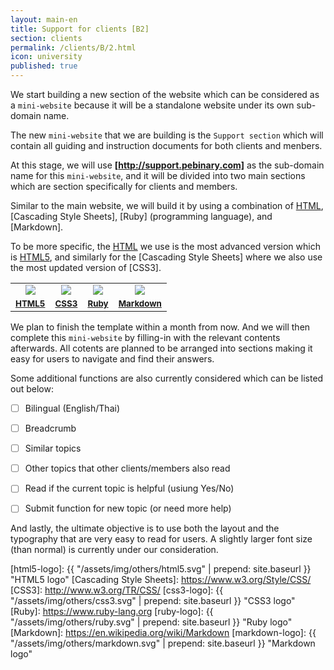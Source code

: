 ```yaml
---
layout: main-en
title: Support for clients [B2]
section: clients
permalink: /clients/B/2.html
icon: university
published: true
---
```


We start building a new section of the website which can be considered as a `mini-website` because it will be a standalone website under its own sub-domain name.

The new `mini-website` that we are building is the `Support section` which will contain all guiding and instruction documents for both clients and menbers.

At this stage, we will use __[http://support.pebinary.com]__ as the sub-domain name for this `mini-website`, and it will be divided into two main sections which are section specifically for clients and members.

Similar to the main website, we will build it by using a combination of [HTML], [Cascading Style Sheets], [Ruby] (programming language), and [Markdown].

To be more specific, the [HTML] we use is the most advanced version which is [HTML5], and similarly for the [Cascading Style Sheets] where we also use the most updated version of [CSS3].

<table class="table table-striped" width="80%" border="0">
  <tr>
    <td align="center"><img src="{{ "/assets/img/others/html5.svg" | prepend: site.baseurl }}" class="img-thumbnail"></td>
    <td align="center"><img src="{{ "/assets/img/others/css3.svg" | prepend: site.baseurl }}" class="img-thumbnail"></td>
    <td align="center"><img src="{{ "/assets/img/others/ruby.svg" | prepend: site.baseurl }}" class="img-thumbnail"></td>
    <td align="center"><img src="{{ "/assets/img/others/markdown.svg" | prepend: site.baseurl }}" class="img-thumbnail"></td>
  </tr>
  <tr>
    <td align="center"><small><a href="http://www.w3.org/TR/html5/"><strong>HTML5</strong></a></small></td>
    <td align="center"><small><a href="http://www.w3.org/TR/CSS/"><strong>CSS3</strong></a></small></td>
    <td align="center"><small><a href="https://www.ruby-lang.org"><strong>Ruby</strong></a></small></td>
    <td align="center"><small><a href="https://en.wikipedia.org/wiki/Markdown"><strong>Markdown</strong></a></small></td>
  </tr>
</table>

<!--more-->

We plan to finish the template within a month from now. And we will then complete this `mini-website` by filling-in with the relevant contents afterwards. All cotents are planned to be arranged into sections making it easy for users to navigate and find their answers.

Some additional functions are also currently considered which can be listed out below:

- [ ] Bilingual (English/Thai)
- [ ] Breadcrumb
- [ ] Similar topics
- [ ] Other topics that other clients/members also read
- [ ] Read if the current topic is helpful (usiung Yes/No)
- [ ] Submit function for new topic (or need more help)


And lastly, the ultimate objective is to use both the layout and the typography that are very easy to read for users. A slightly larger font size (than normal) is currently under our consideration.


[http://support.pebinary.com]: http://support.pebinary.com
[HTML]: https://www.w3.org/html/
[HTML5]: http://www.w3.org/TR/html5/
[html5-logo]: {{ "/assets/img/others/html5.svg" | prepend: site.baseurl }} "HTML5 logo"
[Cascading Style Sheets]: https://www.w3.org/Style/CSS/
[CSS3]: http://www.w3.org/TR/CSS/
[css3-logo]: {{ "/assets/img/others/css3.svg" | prepend: site.baseurl }} "CSS3 logo"
[Ruby]: https://www.ruby-lang.org
[ruby-logo]: {{ "/assets/img/others/ruby.svg" | prepend: site.baseurl }} "Ruby logo"
[Markdown]: https://en.wikipedia.org/wiki/Markdown
[markdown-logo]: {{ "/assets/img/others/markdown.svg" | prepend: site.baseurl }} "Markdown logo"

